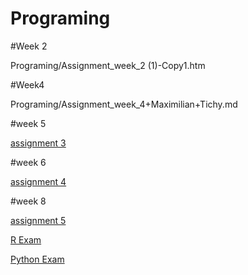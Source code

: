 # Programing

#Week 2

Programing/Assignment_week_2 (1)-Copy1.htm

#Week4 

Programing/Assignment_week_4+Maximilian+Tichy.md

#week 5

[assignment 3](https://github.com/maximiliantichy/Programing/blob/master/Assignment_week_5.md)

#week 6

[assignment 4](https://github.com/maximiliantichy/Programing/blob/master/assignment4_week_6.md)

#week 8 

[assignment 5](https://github.com/maximiliantichy/Programing/blob/master/assignment5.md)

[R Exam](https://github.com/maximiliantichy/Programing/blob/master/resit%20exam%20exercise.ipynb)

[Python Exam](https://github.com/maximiliantichy/Programing/blob/master/Final_Assignment_Python_2_students.ipynb)


